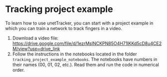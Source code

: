 # Tracking project example

To learn how to use unetTracker, you can start with a project example in which you can train a network to track fingers in a video.

1. Download a video file: https://drive.google.com/file/d/1ezrMsINCKPN85O4H71IKKd5cD8u4CE2M/view?usp=drive_link
2. Follow the instructions in the notebooks located in the folder `tracking_project_example_notebooks`. The notebooks have numbers in their names (00, 01, 02, etc.). Read them and run the code in numerical order.
